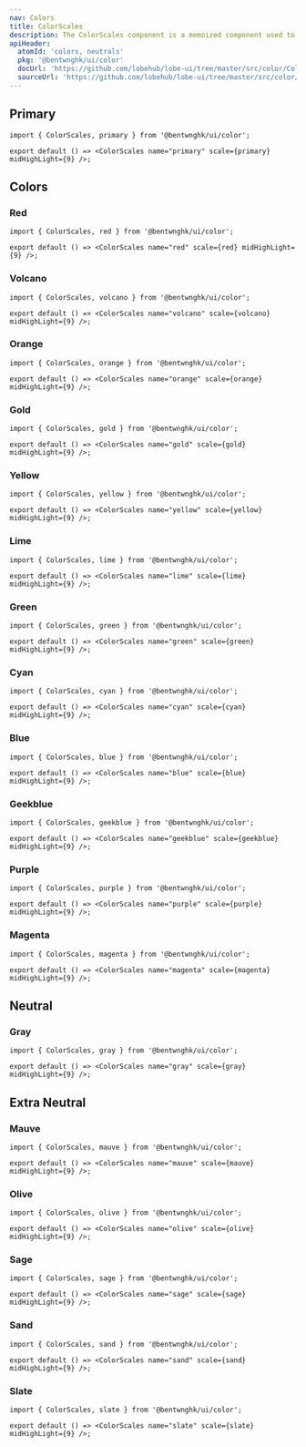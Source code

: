 ```yaml
---
nav: Colors
title: ColorScales
description: The ColorScales component is a memoized component used to display a color scale. It receives props containing the name of the scale, the color scale items, and a number representing the index of the mid-highlight. The component renders a set of ScaleRow components, each representing a different part of the color scale.
apiHeader:
  atomId: 'colors, neutrals'
  pkg: '@bentwnghk/ui/color'
  docUrl: 'https://github.com/lobehub/lobe-ui/tree/master/src/color/ColorScales/index.md'
  sourceUrl: 'https://github.com/lobehub/lobe-ui/tree/master/src/color/colors/index.ts'
---
```


## Primary

```tsx
import { ColorScales, primary } from '@bentwnghk/ui/color';

export default () => <ColorScales name="primary" scale={primary} midHighLight={9} />;
```

## Colors

### Red

```tsx
import { ColorScales, red } from '@bentwnghk/ui/color';

export default () => <ColorScales name="red" scale={red} midHighLight={9} />;
```

### Volcano

```tsx
import { ColorScales, volcano } from '@bentwnghk/ui/color';

export default () => <ColorScales name="volcano" scale={volcano} midHighLight={9} />;
```

### Orange

```tsx
import { ColorScales, orange } from '@bentwnghk/ui/color';

export default () => <ColorScales name="orange" scale={orange} midHighLight={9} />;
```

### Gold

```tsx
import { ColorScales, gold } from '@bentwnghk/ui/color';

export default () => <ColorScales name="gold" scale={gold} midHighLight={9} />;
```

### Yellow

```tsx
import { ColorScales, yellow } from '@bentwnghk/ui/color';

export default () => <ColorScales name="yellow" scale={yellow} midHighLight={9} />;
```

### Lime

```tsx
import { ColorScales, lime } from '@bentwnghk/ui/color';

export default () => <ColorScales name="lime" scale={lime} midHighLight={9} />;
```

### Green

```tsx
import { ColorScales, green } from '@bentwnghk/ui/color';

export default () => <ColorScales name="green" scale={green} midHighLight={9} />;
```

### Cyan

```tsx
import { ColorScales, cyan } from '@bentwnghk/ui/color';

export default () => <ColorScales name="cyan" scale={cyan} midHighLight={9} />;
```

### Blue

```tsx
import { ColorScales, blue } from '@bentwnghk/ui/color';

export default () => <ColorScales name="blue" scale={blue} midHighLight={9} />;
```

### Geekblue

```tsx
import { ColorScales, geekblue } from '@bentwnghk/ui/color';

export default () => <ColorScales name="geekblue" scale={geekblue} midHighLight={9} />;
```

### Purple

```tsx
import { ColorScales, purple } from '@bentwnghk/ui/color';

export default () => <ColorScales name="purple" scale={purple} midHighLight={9} />;
```

### Magenta

```tsx
import { ColorScales, magenta } from '@bentwnghk/ui/color';

export default () => <ColorScales name="magenta" scale={magenta} midHighLight={9} />;
```

## Neutral

### Gray

```tsx
import { ColorScales, gray } from '@bentwnghk/ui/color';

export default () => <ColorScales name="gray" scale={gray} midHighLight={9} />;
```

## Extra Neutral

### Mauve

```tsx
import { ColorScales, mauve } from '@bentwnghk/ui/color';

export default () => <ColorScales name="mauve" scale={mauve} midHighLight={9} />;
```

### Olive

```tsx
import { ColorScales, olive } from '@bentwnghk/ui/color';

export default () => <ColorScales name="olive" scale={olive} midHighLight={9} />;
```

### Sage

```tsx
import { ColorScales, sage } from '@bentwnghk/ui/color';

export default () => <ColorScales name="sage" scale={sage} midHighLight={9} />;
```

### Sand

```tsx
import { ColorScales, sand } from '@bentwnghk/ui/color';

export default () => <ColorScales name="sand" scale={sand} midHighLight={9} />;
```

### Slate

```tsx
import { ColorScales, slate } from '@bentwnghk/ui/color';

export default () => <ColorScales name="slate" scale={slate} midHighLight={9} />;
```
